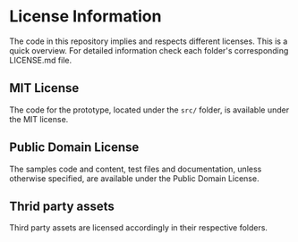 # License Information
The code in this repository implies and respects different licenses.
This is a quick overview. For detailed information check each folder's corresponding LICENSE.md file.

## MIT License
The code for the prototype, located under the <code>src/</code> folder, is available under the MIT license.

## Public Domain License
The samples code and content, test files and documentation, unless otherwise specified, are available under the Public Domain License.

## Thrid party assets
Third party assets are licensed accordingly in their respective folders.